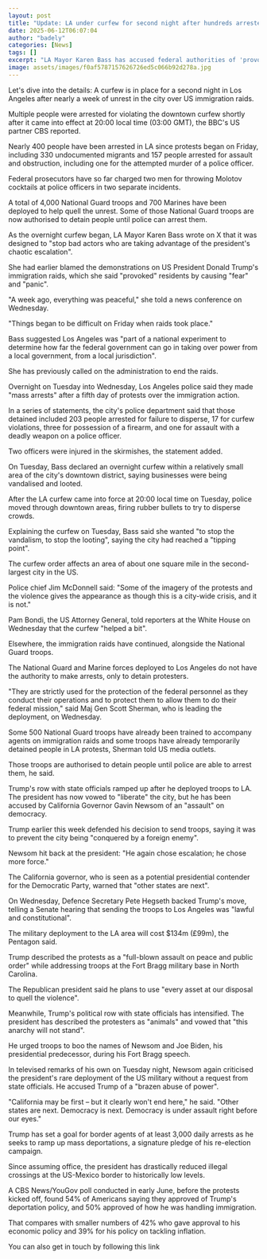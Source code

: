 ```yaml
---
layout: post
title: "Update: LA under curfew for second night after hundreds arrested"
date: 2025-06-12T06:07:04
author: "badely"
categories: [News]
tags: []
excerpt: "LA Mayor Karen Bass has accused federal authorities of 'provoking' residents and spreading 'chaos' with immigration raids."
image: assets/images/f0af5787157626726ed5c066b92d278a.jpg
---
```


Let's dive into the details: A curfew is in place for a second night in Los Angeles after nearly a week of unrest in the city over US immigration raids.

Multiple people were arrested for violating the downtown curfew shortly after it came into effect at 20:00 local time (03:00 GMT), the BBC's US partner CBS reported.

Nearly 400 people have been arrested in LA since protests began on Friday, including 330 undocumented migrants and 157 people arrested for assault and obstruction, including one for the attempted murder of a police officer. 

Federal prosecutors have so far charged two men for throwing Molotov cocktails at police officers in two separate incidents. 

A total of 4,000 National Guard troops and 700 Marines have been deployed to help quell the unrest. Some of those National Guard troops are now authorised to detain people until police can arrest them. 

As the overnight curfew began, LA Mayor Karen Bass wrote on X that it was designed to "stop bad actors who are taking advantage of the president's chaotic escalation".

She had earlier blamed the demonstrations on US President Donald Trump's immigration raids, which she said "provoked" residents by causing "fear" and "panic". 

"A week ago, everything was peaceful," she told a news conference on Wednesday. 

"Things began to be difficult on Friday when raids took place." 

Bass suggested Los Angeles was "part of a national experiment to determine how far the federal government can go in taking over power from a local government, from a local jurisdiction". 

She has previously called on the administration to end the raids. 

Overnight on Tuesday into Wednesday, Los Angeles police said they made "mass arrests" after a fifth day of protests over the immigration action.

In a series of statements, the city's police department said that those detained included 203 people arrested for failure to disperse, 17 for curfew violations, three for possession of a firearm, and one for assault with a deadly weapon on a police officer. 

Two officers were injured in the skirmishes, the statement added. 

On Tuesday, Bass declared an overnight curfew within a relatively small area of the city's downtown district, saying businesses were being vandalised and looted. 

After the LA curfew came into force at 20:00 local time on Tuesday, police moved through downtown areas, firing rubber bullets to try to disperse crowds. 

Explaining the curfew on Tuesday, Bass said she wanted "to stop the vandalism, to stop the looting", saying the city had reached a "tipping point". 

The curfew order affects an area of about one square mile in the second-largest city in the US. 

Police chief Jim McDonnell said: "Some of the imagery of the protests and the violence gives the appearance as though this is a city-wide crisis, and it is not."

Pam Bondi, the US Attorney General, told reporters at the White House on Wednesday that the curfew "helped a bit". 

Elsewhere, the immigration raids have continued, alongside the National Guard troops. 

The National Guard and Marine forces deployed to Los Angeles do not have the authority to make arrests, only to detain protesters.  

"They are strictly used for the protection of the federal personnel as they conduct their operations and to protect them to allow them to do their federal mission," said Maj Gen Scott Sherman, who is leading the deployment, on Wednesday.

Some 500 National Guard troops have already been trained to accompany agents on immigration raids and some troops have already temporarily detained people in LA protests, Sherman told US media outlets. 

Those troops are authorised to detain people until police are able to arrest them, he said. 

Trump's row with state officials ramped up after he deployed troops to LA. The president has now vowed to "liberate" the city, but he has been accused by California Governor Gavin Newsom of an "assault" on democracy.

Trump earlier this week defended his decision to send troops, saying it was to prevent the city being "conquered by a foreign enemy".

Newsom hit back at the president: "He again chose escalation; he chose more force." 

The California governor, who is seen as a potential presidential contender for the Democratic Party, warned that "other states are next".

On Wednesday, Defence Secretary Pete Hegseth backed Trump's move, telling a Senate hearing that sending the troops to Los Angeles was "lawful and constitutional".

The military deployment to the LA area will cost $134m (£99m), the Pentagon said. 

Trump described the protests as a "full-blown assault on peace and public order" while addressing troops at the Fort Bragg military base in North Carolina.

The Republican president said he plans to use "every asset at our disposal to quell the violence".

Meanwhile, Trump's political row with state officials has intensified. The president has described the protesters as "animals" and vowed that "this anarchy will not stand".

He urged troops to boo the names of Newsom and Joe Biden, his presidential predecessor, during his Fort Bragg speech.

In televised remarks of his own on Tuesday night, Newsom again criticised the president's rare deployment of the US military without a request from state officials. He accused Trump of a "brazen abuse of power".

"California may be first – but it clearly won't end here," he said. "Other states are next. Democracy is next. Democracy is under assault right before our eyes."

Trump has set a goal for border agents of at least 3,000 daily arrests as he seeks to ramp up mass deportations, a signature pledge of his re-election campaign.

Since assuming office, the president has drastically reduced illegal crossings at the US-Mexico border to historically low levels.

A CBS News/YouGov poll conducted in early June, before the protests kicked off, found 54% of Americans saying they approved of Trump's deportation policy, and 50% approved of how he was handling immigration.

That compares with smaller numbers of 42% who gave approval to his economic policy and 39% for his policy on tackling inflation.

You can also get in touch by following this link

